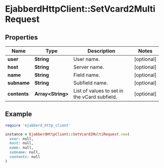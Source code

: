 # EjabberdHttpClient::SetVcard2MultiRequest

## Properties

| Name | Type | Description | Notes |
| ---- | ---- | ----------- | ----- |
| **user** | **String** | User name. | [optional] |
| **host** | **String** | Server name. | [optional] |
| **name** | **String** | Field name. | [optional] |
| **subname** | **String** | Subfield name. | [optional] |
| **contents** | **Array&lt;String&gt;** | List of values to set in the vCard subfield. | [optional] |

## Example

```ruby
require 'ejabberd_http_client'

instance = EjabberdHttpClient::SetVcard2MultiRequest.new(
  user: null,
  host: null,
  name: null,
  subname: null,
  contents: null
)
```


